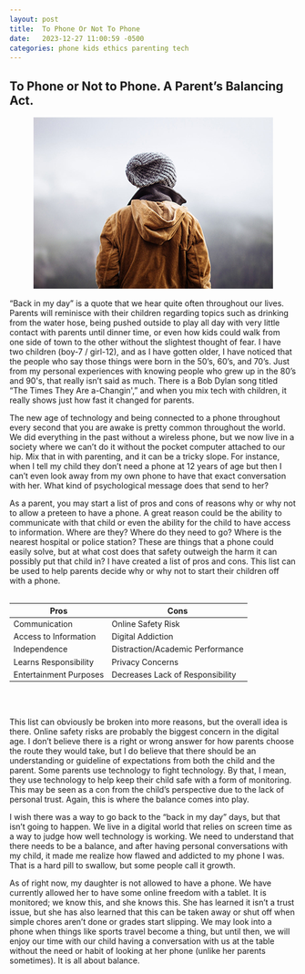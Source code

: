 ```yaml
---
layout: post
title:  To Phone Or Not To Phone
date:   2023-12-27 11:00:59 -0500
categories: phone kids ethics parenting tech
---
```



## To Phone or Not to Phone. A Parent’s Balancing Act.


<p style="text-align: center"><img src="/images/ToPhone.png"></p>

“Back in my day” is a quote that we hear quite often throughout our lives. Parents will reminisce with their children regarding topics such as drinking from the water hose, being pushed outside to play all day with very little contact with parents until dinner time, or even how kids could walk from one side of town to the other without the slightest thought of fear. I have two children (boy-7 / girl-12), and as I have gotten older, I have noticed that the people who say those things were born in the 50’s, 60’s, and 70’s. Just from my personal experiences with knowing people who grew up in the 80’s and 90's, that really isn’t said as much.  There is a Bob Dylan song titled “The Times They Are a-Changin',” and when you mix tech with children, it really shows just how fast it changed for parents.

The new age of technology and being connected to a phone throughout every second that you are awake is pretty common throughout the world. We did everything in the past without a wireless phone, but we now live in a society where we can’t do it without the pocket computer attached to our hip. Mix that in with parenting, and it can be a tricky slope. For instance, when I tell my child they don’t need a phone at 12 years of age but then I can’t even look away from my own phone to have that exact conversation with her. What kind of psychological message does that send to her?

As a parent, you may start a list of pros and cons of reasons why or why not to allow a preteen to have a phone. A great reason could be the ability to communicate with that child or even the ability for the child to have access to information. Where are they? Where do they need to go? Where is the nearest hospital or police station? These are things that a phone could easily solve, but at what cost does that safety outweigh the harm it can possibly put that child in? I have created a list of pros and cons. This list can be used to help parents decide why or why not to start their children off with a phone.
<br>
<br>


| Pros                   | Cons                             |
| ---------------------- | -------------------------------- |
| Communication          | Online Safety Risk               |
| Access to Information  | Digital Addiction                |
| Independence           | Distraction/Academic Performance |
| Learns Responsibility  | Privacy Concerns                 |
| Entertainment Purposes | Decreases Lack of Responsibility |


<br>
<br>

This list can obviously be broken into more reasons, but the overall idea is there. Online safety risks are probably the biggest concern in the digital age. I don’t believe there is a right or wrong answer for how parents choose the route they would take, but I do believe that there should be an understanding or guideline of expectations from both the child and the parent. Some parents use technology to fight technology. By that, I mean, they use technology to help keep their child safe with a form of monitoring. This may be seen as a con from the child’s perspective due to the lack of personal trust. Again, this is where the balance comes into play.

I wish there was a way to go back to the “back in my day” days, but that isn’t going to happen. We live in a digital world that relies on screen time as a way to judge how well technology is working. We need to understand that there needs to be a balance, and after having personal conversations with my child, it made me realize how flawed and addicted to my phone I was. That is a hard pill to swallow, but some people call it growth.

As of right now, my daughter is not allowed to have a phone. We have currently allowed her to have some online freedom with a tablet. It is monitored; we know this, and she knows this. She has learned it isn’t a trust issue, but she has also learned that this can be taken away or shut off when simple chores aren’t done or grades start slipping. We may look into a phone when things like sports travel become a thing, but until then, we will enjoy our time with our child having a conversation with us at the table without the need or habit of looking at her phone (unlike her parents sometimes). It is all about balance.

